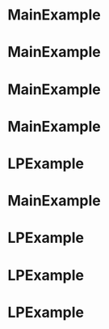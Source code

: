 # MainExample
# MainExample
# MainExample
# MainExample
# LPExample
# MainExample
# LPExample
# LPExample
# LPExample
